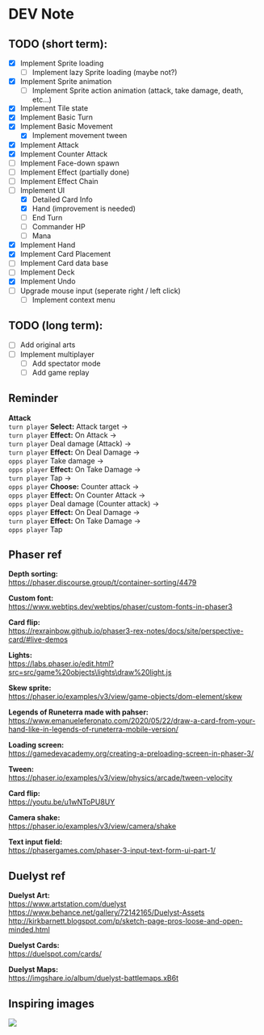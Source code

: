 # DEV Note

## TODO (short term):

- [x] Implement Sprite loading
  - [ ] Implement lazy Sprite loading (maybe not?)
- [x] Implement Sprite animation
  - [ ] Implement Sprite action animation (attack, take damage, death, etc...)
- [x] Implement Tile state
- [x] Implement Basic Turn
- [x] Implement Basic Movement
  - [x] Implement movement tween
- [x] Implement Attack
- [x] Implement Counter Attack
- [ ] Implement Face-down spawn
- [ ] Implement Effect (partially done)
- [ ] Implement Effect Chain
- [ ] Implement UI
  - [x] Detailed Card Info
  - [x] Hand (improvement is needed)
  - [ ] End Turn
  - [ ] Commander HP
  - [ ] Mana
- [x] Implement Hand
- [x] Implement Card Placement
- [ ] Implement Card data base
- [ ] Implement Deck
- [x] Implement Undo
- [ ] Upgrade mouse input (seperate right / left click)
  - [ ] Implement context menu

## TODO (long term):

- [ ] Add original arts
- [ ] Implement multiplayer
  - [ ] Add spectator mode
  - [ ] Add game replay

## Reminder

**Attack**  
`turn player` **Select:** Attack target ->  
`turn player` **Effect:** On Attack ->  
`turn player` Deal damage (Attack) ->  
`turn player` **Effect:** On Deal Damage ->  
`opps player` Take damage ->  
`opps player` **Effect:** On Take Damage ->  
`turn player` Tap ->  
`opps player` **Choose:** Counter attack ->  
`opps player` **Effect:** On Counter Attack ->  
`opps player` Deal damage (Counter attack) ->  
`opps player` **Effect:** On Deal Damage ->  
`turn player` **Effect:** On Take Damage ->  
`opps player` Tap

## Phaser ref

**Depth sorting:**  
https://phaser.discourse.group/t/container-sorting/4479

**Custom font:**  
https://www.webtips.dev/webtips/phaser/custom-fonts-in-phaser3

**Card flip:**  
https://rexrainbow.github.io/phaser3-rex-notes/docs/site/perspective-card/#live-demos

**Lights:**  
https://labs.phaser.io/edit.html?src=src/game%20objects\lights\draw%20light.js  

**Skew sprite:**  
https://phaser.io/examples/v3/view/game-objects/dom-element/skew

**Legends of Runeterra made with pahser:**  
https://www.emanueleferonato.com/2020/05/22/draw-a-card-from-your-hand-like-in-legends-of-runeterra-mobile-version/

**Loading screen:**  
https://gamedevacademy.org/creating-a-preloading-screen-in-phaser-3/

**Tween:**  
https://phaser.io/examples/v3/view/physics/arcade/tween-velocity

**Card flip:**  
https://youtu.be/u1wNToPU8UY

**Camera shake:**  
https://phaser.io/examples/v3/view/camera/shake

**Text input field:**  
https://phasergames.com/phaser-3-input-text-form-ui-part-1/

## Duelyst ref

**Duelyst Art:**  
https://www.artstation.com/duelyst  
https://www.behance.net/gallery/72142165/Duelyst-Assets  
http://kirkbarnett.blogspot.com/p/sketch-page-pros-loose-and-open-minded.html  

**Duelyst Cards:**  
https://duelspot.com/cards/

**Duelyst Maps:**  
https://imgshare.io/album/duelyst-battlemaps.xB6t

## Inspiring images

![](https://cdnb.artstation.com/p/assets/images/images/013/705/071/large/danny-huynh-danny-huynh-duelyst-redstonebattlemaplow.jpg)
